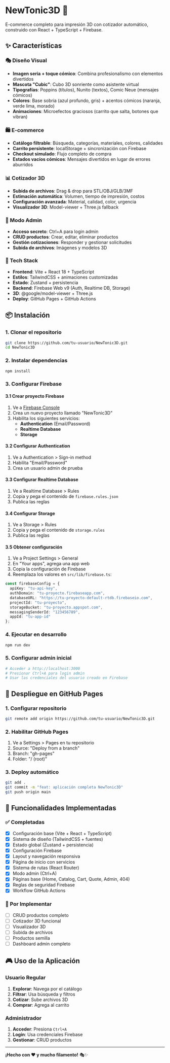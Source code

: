 # NewTonic3D 🎯

E-commerce completo para impresión 3D con cotizador automático, construido con React + TypeScript + Firebase.

## ✨ Características

### 🎭 Diseño Visual
- **Imagen seria + toque cómico**: Combina profesionalismo con elementos divertidos
- **Mascota "Cubic"**: Cubo 3D sonriente como asistente virtual
- **Tipografías**: Poppins (títulos), Nunito (textos), Comic Neue (mensajes cómicos)
- **Colores**: Base sobria (azul profundo, gris) + acentos cómicos (naranja, verde lima, morado)
- **Animaciones**: Microefectos graciosos (carrito que salta, botones que vibran)

### 🛍️ E-commerce
- **Catálogo filtrable**: Búsqueda, categorías, materiales, colores, calidades
- **Carrito persistente**: localStorage + sincronización con Firebase
- **Checkout simulado**: Flujo completo de compra
- **Estados vacíos cómicos**: Mensajes divertidos en lugar de errores aburridos

### 📊 Cotizador 3D
- **Subida de archivos**: Drag & drop para STL/OBJ/GLB/3MF
- **Estimación automática**: Volumen, tiempo de impresión, costos
- **Configuración avanzada**: Material, calidad, color, urgencia
- **Visualizador 3D**: Model-viewer + Three.js fallback

### 🔐 Modo Admin
- **Acceso secreto**: Ctrl+A para login admin
- **CRUD productos**: Crear, editar, eliminar productos
- **Gestión cotizaciones**: Responder y gestionar solicitudes
- **Subida de archivos**: Imágenes y modelos 3D

### 🚀 Tech Stack
- **Frontend**: Vite + React 18 + TypeScript
- **Estilos**: TailwindCSS + animaciones customizadas
- **Estado**: Zustand + persistencia
- **Backend**: Firebase Web v9 (Auth, Realtime DB, Storage)
- **3D**: @google/model-viewer + Three.js
- **Deploy**: GitHub Pages + GitHub Actions

## 📦 Instalación

### 1. Clonar el repositorio
```bash
git clone https://github.com/tu-usuario/NewTonic3D.git
cd NewTonic3D
```

### 2. Instalar dependencias
```bash
npm install
```

### 3. Configurar Firebase

#### 3.1 Crear proyecto Firebase
1. Ve a [Firebase Console](https://console.firebase.google.com/)
2. Crea un nuevo proyecto llamado "NewTonic3D"
3. Habilita los siguientes servicios:
   - **Authentication** (Email/Password)
   - **Realtime Database**
   - **Storage**

#### 3.2 Configurar Authentication
1. Ve a Authentication > Sign-in method
2. Habilita "Email/Password"
3. Crea un usuario admin de prueba

#### 3.3 Configurar Realtime Database
1. Ve a Realtime Database > Rules
2. Copia y pega el contenido de `firebase.rules.json`
3. Publica las reglas

#### 3.4 Configurar Storage
1. Ve a Storage > Rules
2. Copia y pega el contenido de `storage.rules`
3. Publica las reglas

#### 3.5 Obtener configuración
1. Ve a Project Settings > General
2. En "Your apps", agrega una app web
3. Copia la configuración de Firebase
4. Reemplaza los valores en `src/lib/firebase.ts`:

```typescript
const firebaseConfig = {
  apiKey: "tu-api-key",
  authDomain: "tu-proyecto.firebaseapp.com",
  databaseURL: "https://tu-proyecto-default-rtdb.firebaseio.com",
  projectId: "tu-proyecto",
  storageBucket: "tu-proyecto.appspot.com",
  messagingSenderId: "123456789",
  appId: "tu-app-id"
};
```

### 4. Ejecutar en desarrollo
```bash
npm run dev
```

### 5. Configurar admin inicial
```bash
# Acceder a http://localhost:3000
# Presionar Ctrl+A para login admin
# Usar las credenciales del usuario creado en Firebase
```

## 🚀 Despliegue en GitHub Pages

### 1. Configurar repositorio
```bash
git remote add origin https://github.com/tu-usuario/NewTonic3D.git
```

### 2. Habilitar GitHub Pages
1. Ve a Settings > Pages en tu repositorio
2. Source: "Deploy from a branch"
3. Branch: "gh-pages"
4. Folder: "/ (root)"

### 3. Deploy automático
```bash
git add .
git commit -m "feat: aplicación completa NewTonic3D"
git push origin main
```

## 🎯 Funcionalidades Implementadas

### ✅ Completadas
- [x] Configuración base (Vite + React + TypeScript)
- [x] Sistema de diseño (TailwindCSS + fuentes)
- [x] Estado global (Zustand + persistencia)
- [x] Configuración Firebase
- [x] Layout y navegación responsiva
- [x] Página de inicio con servicios
- [x] Sistema de rutas (React Router)
- [x] Modo admin (Ctrl+A)
- [x] Páginas base (Home, Catalog, Cart, Quote, Admin, 404)
- [x] Reglas de seguridad Firebase
- [x] Workflow GitHub Actions

### 🚧 Por Implementar
- [ ] CRUD productos completo
- [ ] Cotizador 3D funcional
- [ ] Visualizador 3D
- [ ] Subida de archivos
- [ ] Productos semilla
- [ ] Dashboard admin completo

## 🎮 Uso de la Aplicación

### Usuario Regular
1. **Explorar**: Navega por el catálogo
2. **Filtrar**: Usa búsqueda y filtros
3. **Cotizar**: Sube archivos 3D
4. **Comprar**: Agrega al carrito

### Administrador
1. **Acceder**: Presiona `Ctrl+A`
2. **Login**: Usa credenciales Firebase
3. **Gestionar**: CRUD productos

---

**¡Hecho con ❤️ y mucho filamento!** 🎭✨
